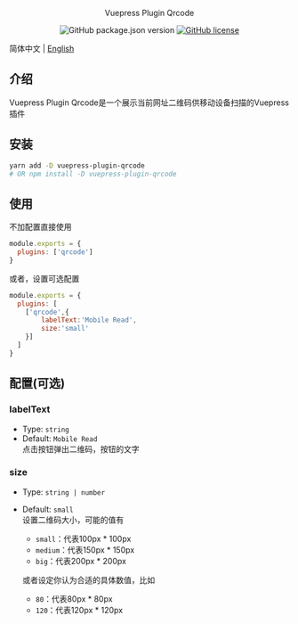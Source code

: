 <div align="center">

Vuepress Plugin Qrcode

![GitHub package.json version](https://img.shields.io/github/package-json/v/openHacking/vuepress-plugin-qrcode?style=flat-square)
[![GitHub license](https://img.shields.io/github/license/openHacking/vuepress-plugin-qrcode?style=flat-square)](https://github.com/openHacking/vuepress-plugin-qrcode)
</div>

简体中文 | [English](./README.md)

## 介绍
Vuepress Plugin Qrcode是一个展示当前网址二维码供移动设备扫描的Vuepress插件

## 安装

```sh
yarn add -D vuepress-plugin-qrcode
# OR npm install -D vuepress-plugin-qrcode
```

## 使用

不加配置直接使用
```js
module.exports = {
  plugins: ['qrcode']
}
```
或者，设置可选配置
```js
module.exports = {
  plugins: [
    ['qrcode',{
        labelText:'Mobile Read',
        size:'small'
    }]
  ]
}
```

## 配置(可选)

### labelText
- Type: `string`
- Default: `Mobile Read`   
点击按钮弹出二维码，按钮的文字

### size
- Type: `string | number`
- Default: `small`    
设置二维码大小，可能的值有
    - `small`：代表100px * 100px
    - `medium`：代表150px * 150px
    - `big`：代表200px * 200px

    或者设定你认为合适的具体数值，比如
    - `80`：代表80px * 80px
    - `120`：代表120px * 120px
